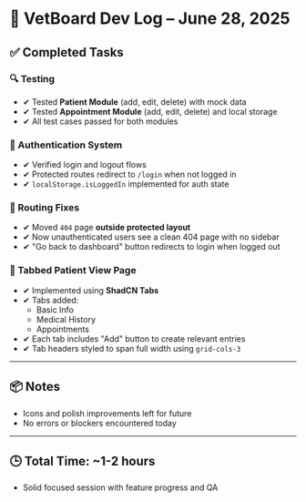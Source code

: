 # 🐾 VetBoard Dev Log – June 28, 2025

## ✅ Completed Tasks

### 🔍 Testing
- ✔ Tested **Patient Module** (add, edit, delete) with mock data
- ✔ Tested **Appointment Module** (add, edit, delete) and local storage
- ✔ All test cases passed for both modules

### 🔐 Authentication System
- ✔ Verified login and logout flows
- ✔ Protected routes redirect to `/login` when not logged in
- ✔ `localStorage.isLoggedIn` implemented for auth state

### 🚧 Routing Fixes
- ✔ Moved `404` page **outside protected layout**
- ✔ Now unauthenticated users see a clean 404 page with no sidebar
- ✔ "Go back to dashboard" button redirects to login when logged out

### 🧾 Tabbed Patient View Page
- ✔ Implemented using **ShadCN Tabs**
- ✔ Tabs added:
  - Basic Info
  - Medical History
  - Appointments
- ✔ Each tab includes "Add" button to create relevant entries
- ✔ Tab headers styled to span full width using `grid-cols-3`

---

## 📦 Notes
- Icons and polish improvements left for future
- No errors or blockers encountered today

---

## 🕒 Total Time: ~1-2 hours
- Solid focused session with feature progress and QA

